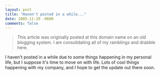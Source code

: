 ```yaml
---
layout: post
title: "Haven't posted in a while..."
date: 2005-11-29 -0600
comments: false
---
```


> This article was originally posted at this domain name on an old blogging system.  I am consolidating all of my ramblings and drabble here.

I haven't posted in a while due to some things happening in my personal life, but I suppose it's time to move on with life.  Lots of cool things happening with my company, and I hope to get the update out there soon.